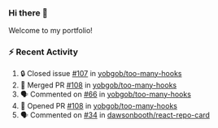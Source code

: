 ### Hi there 👋
Welcome to my portfolio!

### ⚡ Recent Activity
<!--START_SECTION:activity-->
1. 🔒 Closed issue [#107](https://github.com/yobgob/too-many-hooks/issues/107) in [yobgob/too-many-hooks](https://github.com/yobgob/too-many-hooks)
2. 🎉 Merged PR [#108](https://github.com/yobgob/too-many-hooks/pull/108) in [yobgob/too-many-hooks](https://github.com/yobgob/too-many-hooks)
3. 🗣 Commented on [#66](https://github.com/yobgob/too-many-hooks/issues/66#issuecomment-2506920991) in [yobgob/too-many-hooks](https://github.com/yobgob/too-many-hooks)
4. 💪 Opened PR [#108](https://github.com/yobgob/too-many-hooks/pull/108) in [yobgob/too-many-hooks](https://github.com/yobgob/too-many-hooks)
5. 🗣 Commented on [#34](https://github.com/dawsonbooth/react-repo-card/issues/34#issuecomment-2415235760) in [dawsonbooth/react-repo-card](https://github.com/dawsonbooth/react-repo-card)
<!--END_SECTION:activity-->
